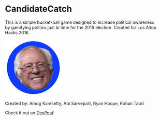 # CandidateCatch

This is a simple bucket-ball game designed to increase political awareness by gamifying politics just in time for the 2016 election. Created for Los Altos Hacks 2016.

![Sanders](Images/Faces/sanders-bubble.png)

Created by: Amog Kamsetty, Abi Sarvepalli, Ryan Hoque, Rohan Taori

Check it out on [DevPost](http://devpost.com/software/candidatecatch-90udvo)!
